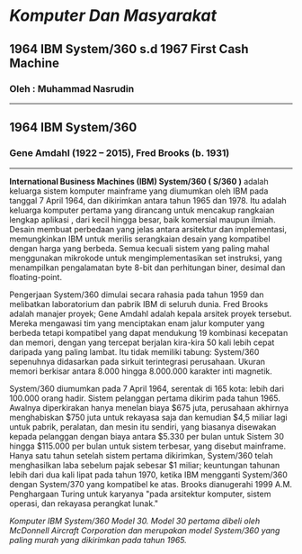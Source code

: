 # ___Komputer Dan Masyarakat___
## __1964 IBM System/360 s.d 1967 First Cash Machine__
### Oleh : Muhammad Nasrudin
___
## __1964 IBM System/360__
### __Gene Amdahl__ (1922 – 2015), __Fred Brooks__ (b. 1931)
___

__International Business Machines (IBM) System/360 ( S/360 )__ adalah keluarga sistem komputer mainframe yang diumumkan oleh IBM pada tanggal 7 April 1964, dan dikirimkan antara tahun 1965 dan 1978. Itu adalah keluarga komputer pertama yang dirancang untuk mencakup rangkaian lengkap aplikasi , dari kecil hingga besar, baik komersial maupun ilmiah. Desain membuat perbedaan yang jelas antara arsitektur dan implementasi, memungkinkan IBM untuk merilis serangkaian desain yang kompatibel dengan harga yang berbeda. Semua kecuali sistem yang paling mahal menggunakan mikrokode untuk mengimplementasikan set instruksi, yang menampilkan pengalamatan byte 8-bit dan perhitungan biner, desimal dan floating-point.

Pengerjaan System/360 dimulai secara rahasia pada tahun 1959 dan melibatkan laboratorium dan pabrik IBM di seluruh dunia. Fred Brooks adalah manajer proyek; Gene Amdahl adalah kepala arsitek proyek tersebut. Mereka mengawasi tim yang menciptakan enam jalur komputer yang berbeda tetapi kompatibel yang dapat mendukung 19 kombinasi kecepatan dan memori, dengan yang tercepat berjalan kira-kira 50 kali lebih cepat daripada yang paling lambat. Itu tidak memiliki tabung: System/360 sepenuhnya didasarkan pada sirkuit terintegrasi perusahaan. Ukuran memori berkisar antara 8.000 hingga 8.000.000 karakter inti magnetik.

System/360 diumumkan pada 7 April 1964, serentak di 165 kota: lebih dari 100.000 orang hadir. Sistem pelanggan pertama dikirim pada tahun 1965. Awalnya diperkirakan hanya menelan biaya $675 juta, perusahaan akhirnya menghabiskan $750 juta untuk rekayasa saja dan kemudian $4,5 miliar lagi untuk pabrik, peralatan, dan mesin itu sendiri, yang biasanya disewakan kepada pelanggan dengan biaya antara $5.330 per bulan untuk Sistem 30 hingga $115.000 per bulan untuk sistem terbesar, yang disebut mainframe. Hanya satu tahun setelah sistem pertama dikirimkan, System/360 telah menghasilkan laba sebelum pajak sebesar $1 miliar; keuntungan tahunan lebih dari dua kali lipat pada tahun 1970, ketika IBM mengganti System/360 dengan System/370 yang kompatibel ke atas. Brooks dianugerahi 1999 A.M. Penghargaan Turing untuk karyanya "pada arsitektur komputer, sistem operasi, dan rekayasa perangkat lunak."

*Komputer IBM System/360 Model 30. Model 30 pertama dibeli oleh McDonnell Aircraft Corporation dan merupakan model System/360 yang paling murah yang dikirimkan pada tahun 1965.*